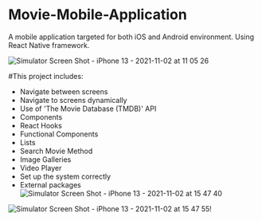 # Movie-Mobile-Application
A mobile application targeted for both iOS and Android environment.
Using React Native framework.

![Simulator Screen Shot - iPhone 13 - 2021-11-02 at 11 05 26](https://user-images.githubusercontent.com/66354769/140287391-b856c974-6b29-4c60-b387-8fdf1be43e22.png)


#This project includes:
- Navigate between screens
- Navigate to screens dynamically
- Use of 'The Movie Database (TMDB)' API
- Components
- React Hooks
- Functional Components
- Lists
- Search Movie Method
- Image Galleries
- Video Player
- Set up the system correctly
- External packages
![Simulator Screen Shot - iPhone 13 - 2021-11-02 at 15 47 40](https://user-images.githubusercontent.com/66354769/140285767-8e8a4e12-b23e-449e-811a-9bb320433d72.png)

![Simulator Screen Shot - iPhone 13 - 2021-11-02 at 15 47 55](https://user-images.githubusercontent.com/66354769/140285782-a1793cf6-ed6e-43b3-bb9a-e8b1e76215b2.png)!


